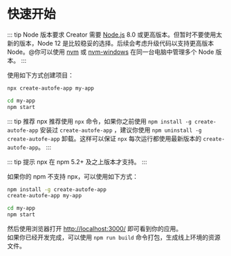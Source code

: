 # 快速开始

::: tip Node 版本要求
Creator 需要 [Node.js](https://nodejs.org/) 8.0 或更高版本。但暂时不要使用太新的版本，Node 12 是比较稳妥的选择。后续会考虑升级代码以支持更高版本 Node。@你可以使用 [nvm](https://github.com/creationix/nvm) 或 [nvm-windows](https://github.com/coreybutler/nvm-windows) 在同一台电脑中管理多个 Node 版本。
:::

使用如下方式创建项目：

```sh
npx create-autofe-app my-app

cd my-app
npm start
```

::: tip 推荐 npx
推荐使用 `npx` 命令，如果你之前使用 `npm install -g create-autofe-app` 安装过 `create-autofe-app` ，建议你使用 `npm uninstall -g create-autofe-app` 卸载。这样可以保证 `npx` 每次运行都使用最新版本的 `create-autofe-app`。
:::

::: tip 提示
npx 在 npm 5.2+ 及之上版本才支持。
:::

如果你的 npm 不支持 npx，可以使用如下方式：

```sh
npm install -g create-autofe-app
create-autofe-app my-app

cd my-app
npm start
```

然后使用浏览器打开 [http://localhost:3000/](http://localhost:3000/) 即可看到你的应用。<br>
如果你已经开发完成，可以使用 `npm run build` 命令打包，生成线上环境的资源文件。
